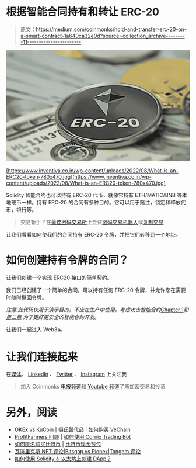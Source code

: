 # 根据智能合同持有和转让 ERC-20

> 原文：<https://medium.com/coinmonks/hold-and-transfer-erc-20-on-a-smart-contract-1a640ca32e0d?source=collection_archive---------11----------------------->

![](img/f1d5e6aa11bc1af1013893cfe5f632b8.png)

[https://www.inventiva.co.in/wp-content/uploads/2022/08/What-is-an-ERC20-token-780x470.jpg](https://www.inventiva.co.in/wp-content/uploads/2022/08/What-is-an-ERC20-token-780x470.jpg)

Solidity 智能合约也可以持有 ERC-20 代币，就像它持有 ETH/MATIC/BNB 等本地硬币一样。持有 ERC-20 的合同有多种目的。它可以用于赌注，锁定和释放代币，银行等。

> 交易新手？在[最佳密码交易所](/coinmonks/crypto-exchange-dd2f9d6f3769)上尝试[密码交易机器人](/coinmonks/crypto-trading-bot-c2ffce8acb2a)或[复制交易](/coinmonks/top-10-crypto-copy-trading-platforms-for-beginners-d0c37c7d698c)

让我们看看如何使我们的合同持有 ERC-20 令牌，并把它们转移到一个地址。

# 如何创建持有令牌的合同？

让我们创建一个实现 ERC20 接口的简单契约。

我们已经创建了一个简单的合同，可以持有任何 ERC-20 令牌，并允许您在需要时随时撤回令牌。

*注意:此代码仅用于演示目的，不应在生产中使用。考虑攻击智能合约*[*C*hapter 1](/coinsbench/attacks-on-smart-contract-chapter-1-9b44e7e44150)*和* [*第二章*](/coinmonks/attacks-on-smart-contract-chapter-2-f26b356d6aee) *为了更好更安全的智能合约开发。*

让我们一起进入 Web3🏊

# 让我们连接起来

在[媒体](/@nufailismath15)、 [LinkedIn](https://www.linkedin.com/in/nufail-i-61377b10b/) 、 [Twitter](https://twitter.com/ismath_nufail) 、 [Instagram](https://www.instagram.com/nufail_ismath/) 上关注我

> 加入 Coinmonks [电报频道](https://t.me/coincodecap)和 [Youtube 频道](https://www.youtube.com/c/coinmonks/videos)了解加密交易和投资

# 另外，阅读

*   [OKEx vs KuCoin](https://coincodecap.com/okex-kucoin) | [摄氏替代品](https://coincodecap.com/celsius-alternatives) | [如何购买 VeChain](https://coincodecap.com/buy-vechain)
*   [ProfitFarmers 回顾](https://coincodecap.com/profitfarmers-review) | [如何使用 Cornix Trading Bot](https://coincodecap.com/cornix-trading-bot)
*   [如何匿名购买比特币](https://coincodecap.com/buy-bitcoin-anonymously) | [比特币现金钱包](https://coincodecap.com/bitcoin-cash-wallets)
*   [瓦济里克斯 NFT 评论](https://coincodecap.com/wazirx-nft-review)|[Bitsgap vs Pionex](https://coincodecap.com/bitsgap-vs-pionex)|[Tangem 评论](https://coincodecap.com/tangem-wallet-review)
*   [如何使用 Solidity 在以太坊上创建 DApp？](https://coincodecap.com/create-a-dapp-on-ethereum-using-solidity)